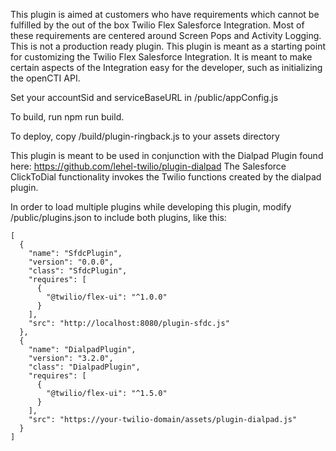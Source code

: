 This plugin is aimed at customers who have requirements which cannot be fulfilled by the out of the box Twilio Flex Salesforce Integration. Most of these requirements are centered around Screen Pops and Activity Logging. This is not a production ready plugin. This plugin is meant as a starting point for customizing the Twilio Flex Salesforce Integration. It is meant to make certain aspects of the Integration easy for the developer, such as initializing the openCTI API.

Set your accountSid and serviceBaseURL in /public/appConfig.js

To build, run npm run build.

To deploy, copy /build/plugin-ringback.js to your assets directory


This plugin is meant to be used in conjunction with the Dialpad Plugin found here: https://github.com/lehel-twilio/plugin-dialpad
The Salesforce ClickToDial functionality invokes the Twilio functions created by the dialpad plugin.

In order to load multiple plugins while developing this plugin, modify /public/plugins.json to include both plugins, like this:

```
[
  {
    "name": "SfdcPlugin",
    "version": "0.0.0",
    "class": "SfdcPlugin",
    "requires": [
      {
        "@twilio/flex-ui": "^1.0.0"
      }
    ],
    "src": "http://localhost:8080/plugin-sfdc.js"
  },
  {
    "name": "DialpadPlugin",
    "version": "3.2.0",
    "class": "DialpadPlugin",
    "requires": [
      {
        "@twilio/flex-ui": "^1.5.0"
      }
    ],
    "src": "https://your-twilio-domain/assets/plugin-dialpad.js"
  }
]
```
